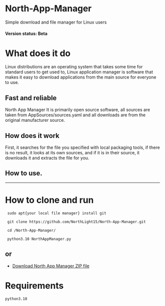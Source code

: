 # North-App-Manager

<p>Simple download and file manager for Linux users</p>
<h4>Version status: Beta</h4>

# What does it do

<p>Linux distributions are an operating system that takes some time for standard users to get used to, Linux application manager is software that makes it easy to download applications from the main source for everyone to use.</p>

## Fast and reliable

<p> North App Manager It is primarily open source software, all sources are taken from AppSources/sources.yaml and all downloads are from the original manufacturer source.</p>

## How does it work

<p> First, it searches for the file you specified with local packaging tools, if there is no result, it looks at its own sources, and if it is in their source, it downloads it and extracts the file for you.</p>

## How to use.

----------


# How to clone and run

```
 sudo apt{your local file manager} install git
 
 git clone https://github.com/NorthLight15/North-App-Manager.git
 
 cd /North-App-Manager/
 
 python3.10 NorthAppManager.py
 ```
 
 ## or 
 
 - [Download North App Manager ZIP file](https://github.com/NorthLight15/North-App-Manager/archive/refs/heads/main.zip)
 
# Requirements 

```
python3.10
```
